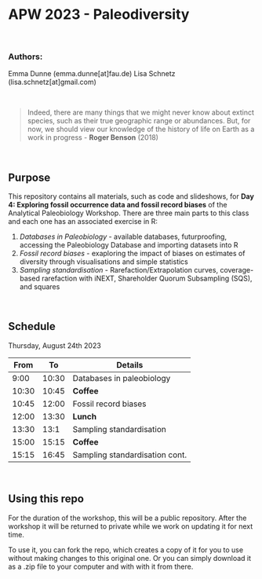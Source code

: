 # APW 2023 - Paleodiversity

<br>

### Authors:
Emma Dunne (emma.dunne[at]fau.de)
Lisa Schnetz (lisa.schnetz[at]gmail.com)

<br>

> Indeed, there are many things that we might never know about extinct species, such as their true geographic range or abundances. But, for now, we should view our knowledge of the history of life on Earth as a work in progress - **Roger Benson** (2018)

<br>

## Purpose

This repository contains all materials, such as code and slideshows, for **Day 4: Exploring fossil occurrence data and fossil record biases** of the Analytical Paleobiology Workshop. There are three main parts to this class and each one has an associated exercise in R:

1. *Databases in Paleobiology* - available databases, futurproofing, accessing the Paleobiology Database and importing datasets into R
2. *Fossil record biases* - exaploring the impact of biases on estimates of diversity through visualisations and simple statistics
3. *Sampling standardisation* - Rarefaction/Extrapolation curves, coverage-based rarefaction with iNEXT, Shareholder Quorum Subsampling (SQS), and squares

<br>

## Schedule

Thursday, August 24th 2023

| From  | To    | Details                           |
|-------|-------|-----------------------------------|
| 9:00  | 10:30 | Databases in paleobiology         |
| 10:30 | 10:45 | **Coffee**                        |
| 10:45 | 12:00 | Fossil record biases              |
| 12:00 | 13:30 | **Lunch**                         |
| 13:30 | 13:1  | Sampling standardisation          |
| 15:00 | 15:15 | **Coffee**                        |
| 15:15 | 16:45 | Sampling standardisation cont.    |

<br>

## Using this repo

For the duration of the workshop, this will be a public repository. After the workshop it will be returned to private while we work on updating it for next time. 

To use it, you can fork the repo, which creates a copy of it for you to use without making changes to this original one. Or you can simply download it as a .zip file to your computer and with with it from there.

